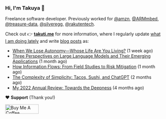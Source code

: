 ### Hi, I'm Takuya 👋

Freelance software developer. Previously worked for [@amzn](https://github.com/amzn), [@ARMmbed](https://github.com/ARMmbed), [@treasure-data](https://github.com/treasure-data), [@silveregg](https://github.com/silveregg), [@rakutentech](https://github.com/rakutentech).

Check out 👉 **[takuti.me](https://takuti.me/)** for more information, where I regularly update [what I am doing lately](https://takuti.me/now/) and write [blog posts](https://takuti.me/note/) as:


- [When We Lose Autonomy—Whose Life Are You Living?](https://takuti.me/note/autonomy-and-life/) (1 week ago)
- [Three Perspectives on Large Language Models and Their Emerging Applications](https://takuti.me/note/three-perspectives-on-llms/) (1 month ago)
- [How Information Flows: From Field Studies to Risk Mitigation](https://takuti.me/note/how-information-flows/) (1 month ago)
- [The Complexity of Simplicity: Tacos, Sushi, and ChatGPT](https://takuti.me/note/complexity-of-simplicity/) (2 months ago)
- [My 2022 Annual Review: Towards the Deepness](https://takuti.me/note/annual-review-2022/) (4 months ago)

❤️ **Support** (Thank you!)

<a href="https://www.buymeacoffee.com/takuti" target="_blank"><img src="https://cdn.buymeacoffee.com/buttons/v2/default-yellow.png" alt="Buy Me A Coffee" style="height: 30px !important;width: 108px !important;" ></a>
